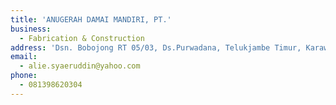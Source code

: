 ```yaml
---
title: 'ANUGERAH DAMAI MANDIRI, PT.'
business:
  - Fabrication & Construction
address: 'Dsn. Bobojong RT 05/03, Ds.Purwadana, Telukjambe Timur, Karawang'
email:
  - alie.syaeruddin@yahoo.com
phone:
  - 081398620304
---
```

